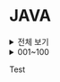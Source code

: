 # JAVA


<details>
<summary>전체 보기</summary>
<div markdown="1">

J01 = [ BufferedWriter를 이용해 int형 출력 ](https://github.com/Ha-no/JAVA/blob/main/J01.java)  
J02 = charAt() 을 이용해 String을 한글자 씩  
J03 = for문 없이 배열의 초기값 설정  
J04 = N까지의 소수 구하기 ( 에라토스테네스의 체 ) 

</div>
</details>


<details>
<summary>001~100</summary>
<div markdown="1">

J01 = [ BufferedWriter를 이용해 int형 출력 ](https://github.com/Ha-no/JAVA/blob/main/J01.java)  
J02 = charAt() 을 이용해 String을 한글자 씩  
J03 = for문 없이 배열의 초기값 설정  
J04 = N까지의 소수 구하기 ( 에라토스테네스의 체 ) 

</div>
</details>

Test
